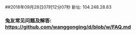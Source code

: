 ##2018年09月28日07时12分07秒 新址: 104.248.28.83
### 兔友常见问题及解答: https://github.com/wanggonging/d/blob/w/FAQ.md
